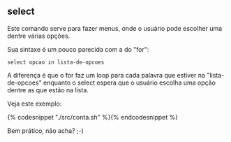 ## select

Este comando serve para fazer menus, onde o usuário pode escolher uma
dentre várias opções. 

Sua sintaxe é um pouco parecida com a do "for":

    select opcao in lista-de-opcoes

A diferença é que o for faz um loop para cada palavra que estiver na
"lista-de-opcoes" enquanto o select espera que o usuário escolha uma
opção dentre as que estão na lista.

Veja este exemplo:

{% codesnippet "./src/conta.sh" %}{% endcodesnippet %}

Bem prático, não acha? ;-)

